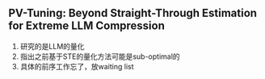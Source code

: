 ## PV-Tuning: Beyond Straight-Through Estimation for Extreme LLM Compression
1. 研究的是LLM的量化
2. 指出之前基于STE的量化方法可能是sub-optimal的
3. 具体的前序工作忘了，放waiting list   